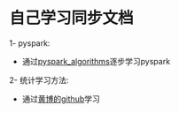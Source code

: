 # 自己学习同步文档
1- pyspark:  
- 通过[pyspark_algorithms](https://github.com/mahmoudparsian/pyspark-algorithms/)逐步学习pyspark  

2- 统计学习方法:  
- 通过[黄博的github](https://github.com/fengdu78/lihang-code)学习

